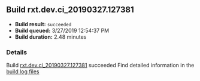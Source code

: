 ## Build rxt.dev.ci_20190327.127381
- **Build result:** `succeeded`
- **Build queued:** 3/27/2019 12:54:37 PM
- **Build duration:** 2.48 minutes
### Details
Build [rxt.dev.ci_20190327.127381](https://winappstudio.visualstudio.com/web/build.aspx?pcguid=a4ef43be-68ce-4195-a619-079b4d9834c2&builduri=vstfs%3a%2f%2f%2fBuild%2fBuild%2f27381) succeeded
Find detailed information in the [build log files](https://uwpctdiags.blob.core.windows.net/buildlogs/rxt.dev.ci_20190327.127381_logs.zip)
